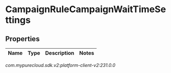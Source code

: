 # CampaignRuleCampaignWaitTimeSettings


## Properties

| Name | Type | Description | Notes |
| ------------ | ------------- | ------------- | ------------- |




_com.mypurecloud.sdk.v2:platform-client-v2:231.0.0_
